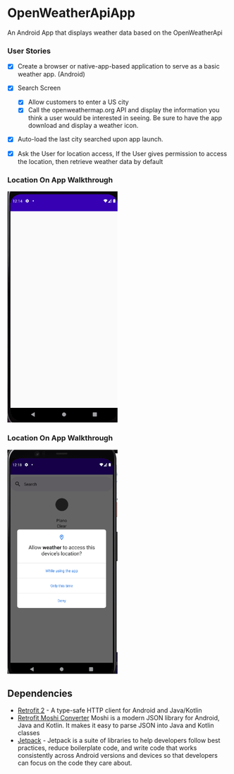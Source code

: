 # OpenWeatherApiApp
An Android App that displays weather data based on the OpenWeatherApi

### User Stories

- [x] Create a browser or native-app-based application to serve as a basic weather app. (Android)
- [x] Search Screen
  - [x] Allow customers to enter a US city
  - [x] Call the openweathermap.org API and display the information you think a user would be interested in seeing. Be sure to have the app download and display a weather icon.
- [x] Auto-load the last city searched upon app launch.
- [x] Ask the User for location access, If the User gives permission to access the location, then retrieve weather data by default
  

### Location On App Walkthrough

<img src="https://github.com/Kariizma/OpenWeatherApiApp/blob/master/LocationOnWeatherApp.gif" width=250><br>

### Location On App Walkthrough

<img src="https://github.com/Kariizma/OpenWeatherApiApp/blob/master/LocationOffWeatherApp.gif" width=250><br>

## Dependencies
- [Retrofit 2](https://square.github.io/retrofit/) - A type-safe HTTP client for Android and Java/Kotlin
- [Retrofit Moshi Converter](https://github.com/square/moshi/) Moshi is a modern JSON library for Android, Java and Kotlin. It makes it easy to parse JSON into Java and Kotlin classes
- [Jetpack](https://developer.android.com/jetpack) - Jetpack is a suite of libraries to help developers follow best practices, reduce boilerplate code, and write code that works consistently across Android versions and devices so that developers can focus on the code they care about.

